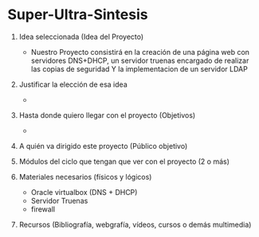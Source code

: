 # Super-Ultra-Sintesis


1. Idea seleccionada (Idea del Proyecto)

   - Nuestro Proyecto consistirá en la creación de una página web con servidores DNS+DHCP, un servidor truenas encargado de realizar las copias de seguridad Y la implementacion de un servidor LDAP 

2. Justificar la elección de esa idea

   - 

4. Hasta donde quiero llegar con el proyecto (Objetivos)

    -

5. A quién va dirigido este proyecto (Público objetivo)


6. Módulos del ciclo que tengan que ver con el proyecto (2 o más)


7. Materiales necesarios (físicos y lógicos)
   
   - Oracle virtualbox (DNS + DHCP)
   - Servidor Truenas
   - firewall
     
8. Recursos (Bibliografía, webgrafía, vídeos, cursos o demás multimedia)
